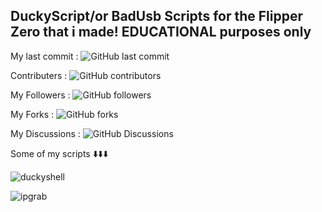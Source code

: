 ## DuckyScript/or BadUsb Scripts for the Flipper Zero that i made! EDUCATIONAL purposes only

My last commit : ![GitHub last commit](https://img.shields.io/github/last-commit/badusbprovider/badusb-ducky)

Contributers : ![GitHub contributors](https://img.shields.io/github/contributors/badusbprovider/badusb-ducky)

My Followers : ![GitHub followers](https://img.shields.io/github/followers/badusbprovider)

My Forks : ![GitHub forks](https://img.shields.io/github/forks/badusbprovider/badusb-ducky)

My Discussions : ![GitHub Discussions](https://img.shields.io/github/discussions/badusbprovider/badusb-ducky)

Some of my scripts ⬇️⬇️⬇️

![duckyshell](https://github.com/user-attachments/assets/51774e1b-f5d8-42bd-a198-98427ec2c171)

![ipgrab](https://github.com/user-attachments/assets/467ebbb6-d39f-47e0-a73f-cc6b5c1f34da)
